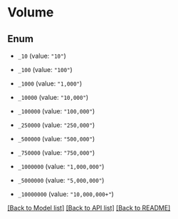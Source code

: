 # Volume

## Enum


* `_10` (value: `"10"`)

* `_100` (value: `"100"`)

* `_1000` (value: `"1,000"`)

* `_10000` (value: `"10,000"`)

* `_100000` (value: `"100,000"`)

* `_250000` (value: `"250,000"`)

* `_500000` (value: `"500,000"`)

* `_750000` (value: `"750,000"`)

* `_1000000` (value: `"1,000,000"`)

* `_5000000` (value: `"5,000,000"`)

* `_10000000` (value: `"10,000,000+"`)


[[Back to Model list]](../README.md#documentation-for-models) [[Back to API list]](../README.md#documentation-for-api-endpoints) [[Back to README]](../README.md)


